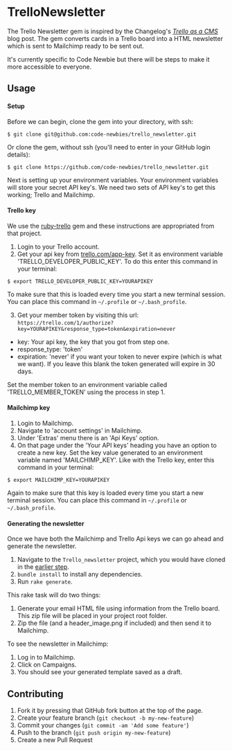 # TrelloNewsletter

The Trello Newsletter gem is inspired by the Changelog's *[Trello as a CMS](https://thechangelog.com/trello-as-a-cms/)* blog post.
The gem converts cards in a Trello board into a HTML newsletter which is sent to Mailchimp ready to be sent out.

It's currently specific to Code Newbie but there will be steps to make it more accessible to everyone.

## Usage

#### <a name="setup"></a>Setup 
Before we can begin, clone the gem into your directory, with ssh: 

`$ git clone git@github.com:code-newbies/trello_newsletter.git`

Or clone the gem, without ssh (you'll need to enter in your GitHub login details):

`$ git clone https://github.com/code-newbies/trello_newsletter.git`

Next is setting up your environment variables. Your environment variables will store your secret API key's. 
We need two sets of API key's to get this working; Trello and Mailchimp.

#### Trello key
We use the [ruby-trello](https://github.com/jeremytregunna/ruby-trello) gem and these instructions are appropriated from
that project.

1. Login to your Trello account.
2. Get your api key from [trello.com/app-key](https://trello.com/app-key). Set it as environment variable 'TRELLO_DEVELOPER_PUBLIC_KEY'.
To do this enter this command in your terminal:

`$ export TRELLO_DEVELOPER_PUBLIC_KEY=YOURAPIKEY`

To make sure that this is loaded every time you start a new terminal session. You can place this command in `~/.profile` or `~/.bash_profile`.

3. Get your member token by visiting this url: `https://trello.com/1/authorize?key=YOURAPIKEY&response_type=token&expiration=never`
  - key: Your api key, the key that you got from step one.
  - response_type: 'token'
  - expiration: 'never' if you want your token to never expire (which is what we want). If you leave this blank the token
      generated will expire in 30 days.

Set the member token to an environment variable called 'TRELLO_MEMBER_TOKEN' using the process in step 1.

#### Mailchimp key

1. Login to Mailchimp.
2. Navigate to 'account settings' in Mailchimp.
3. Under 'Extras' menu there is an 'Api Keys' option.
4. On that page under the 'Your API keys' heading you have an option to create a new key. Set the key value generated to an environment
variable named 'MAILCHIMP_KEY'. Like with the Trello key, enter this command in your terminal:

`$ export MAILCHIMP_KEY=YOURAPIKEY`

Again to make sure that this key is loaded every time you start a new terminal session. You can place this command in `~/.profile` or `~/.bash_profile`.

#### Generating the newsletter

Once we have both the Mailchimp and Trello Api keys we can go ahead and generate the newsletter.

1. Navigate to the `Trello_newsletter` project, which you would have cloned in the [earlier step](#setup).
2. `bundle install` to install any dependencies.
3. Run `rake generate`.

This rake task will do two things:

1. Generate your email HTML file using information from the Trello board. This zip file will be placed in your project root folder.
2. Zip the file (and a header_image.png if included) and then send it to Mailchimp.

To see the newsletter in Mailchimp:

1. Log in to Mailchimp.
2. Click on Campaigns.
3. You should see your generated template saved as a draft.

## Contributing

1. Fork it by pressing that GitHub fork button at the top of the page. 
2. Create your feature branch (`git checkout -b my-new-feature`)
3. Commit your changes (`git commit -am 'Add some feature'`)
4. Push to the branch (`git push origin my-new-feature`)
5. Create a new Pull Request
